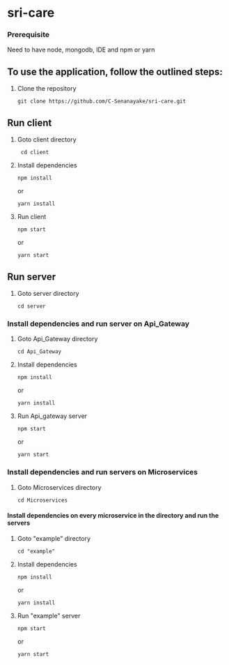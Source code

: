 # sri-care
### Prerequisite
   Need to have node, mongodb, IDE and npm or yarn
## To use the application, follow the outlined steps:
1. Clone the repository
   ```console
   git clone https://github.com/C-Senanayake/sri-care.git
   ```

## Run client
1. Goto client directory
   ```console
    cd client
   ```
2. Install dependencies
   ```console
   npm install
   ```
   or
   
   ```console
   yarn install
   ```
3. Run client
   ```console
   npm start
   ```
   or
   
   ```console
   yarn start
   ```

## Run server
1. Goto server directory
   ```console
   cd server
   ```
### Install dependencies and run server on Api_Gateway
1. Goto Api_Gateway directory
   ```console
   cd Api_Gateway
   ```
2. Install dependencies
   ```console
   npm install
   ```
   or
   
   ```console
   yarn install
   ```
3. Run Api_gateway server
   ```console
   npm start
   ```
   or
   
   ```console
   yarn start
   ```
### Install dependencies and run servers on Microservices
1. Goto Microservices directory
   ```console
   cd Microservices
   ```
#### Install dependencies on every microservice in the directory and run the servers
1. Goto "example" directory
   ```console
   cd "example"
   ```
2. Install dependencies
   ```console
   npm install
   ```
   or
   
   ```console
   yarn install
   ```
3. Run "example" server
   ```console
   npm start
   ```
   or
   
   ```console
   yarn start
   ```
   
